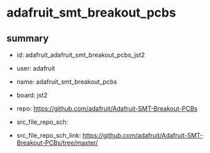 # adafruit_smt_breakout_pcbs
 
## summary 
* id: adafruit_adafruit_smt_breakout_pcbs_jst2
* user: adafruit
* name: adafruit_smt_breakout_pcbs
* board: jst2
* repo: https://github.com/adafruit/Adafruit-SMT-Breakout-PCBs



* src_file_repo_sch: 
* src_file_repo_sch_link: https://github.com/adafruit/Adafruit-SMT-Breakout-PCBs/tree/master/






